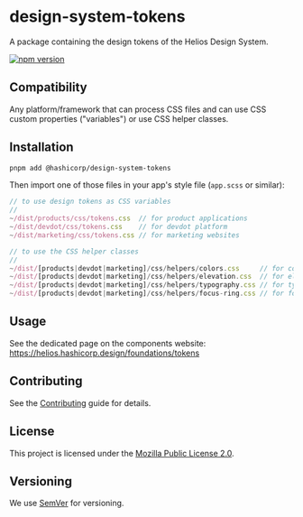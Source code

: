 # design-system-tokens

A package containing the design tokens of the Helios Design System.

[![npm version](https://badge.fury.io/js/%40hashicorp%2Fdesign-system-tokens.svg)](https://badge.fury.io/js/%40hashicorp%2Fdesign-system-tokens)

## Compatibility

Any platform/framework that can process CSS files and can use CSS custom properties ("variables") or use CSS helper classes.

## Installation

```bash
pnpm add @hashicorp/design-system-tokens
```

Then import one of those files in your app's style file (`app.scss` or similar):

```js
// to use design tokens as CSS variables
//
~/dist/products/css/tokens.css  // for product applications
~/dist/devdot/css/tokens.css    // for devdot platform
~/dist/marketing/css/tokens.css // for marketing websites

// to use the CSS helper classes
//
~/dist/[products|devdot|marketing]/css/helpers/colors.css     // for color styles
~/dist/[products|devdot|marketing]/css/helpers/elevation.css  // for elevation styles
~/dist/[products|devdot|marketing]/css/helpers/typography.css // for typographic styles
~/dist/[products|devdot|marketing]/css/helpers/focus-ring.css // for focus-ring style
```

## Usage

See the dedicated page on the components website: https://helios.hashicorp.design/foundations/tokens

## Contributing

See the [Contributing](CONTRIBUTING.md) guide for details.

## License

This project is licensed under the [Mozilla Public License 2.0](LICENSE.md).

## Versioning

We use [SemVer](http://semver.org/) for versioning.
